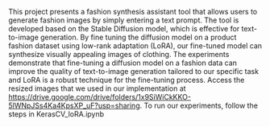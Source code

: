 This project presents a fashion synthesis assistant tool that allows users to generate fashion images by simply entering a text prompt. The tool is developed based on the Stable Diffusion model, which is effective for text-to-image generation. By fine tuning the diffusion model on a product fashion dataset using low-rank adaptation (LoRA), our fine-tuned model can synthesize visually appealing images of clothing. The experiments demonstrate that fine-tuning a diffusion model on a fashion data can improve the quality of text-to-image generation tailored to our specific task and LoRA is a robust technique for the fine-tuning process. Access the resized images that we used in our implementation at https://drive.google.com/drive/folders/1x9SiWiCkKKO-5lWNpJSs4Ka4KpsXP_uF?usp=sharing. To run our experiments, follow the steps in KerasCV_loRA.ipynb

